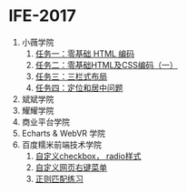 # IFE-2017

1. 小薇学院
	1. [任务一：零基础 HTML 编码](https://grassrootscoder.github.io/IFE-2017/html/html.html)
	2. [任务二：零基础HTML及CSS编码（一）](https://grassrootscoder.github.io/IFE-2017/html-css/html-css.html)
	3. [任务三：三栏式布局](https://grassrootscoder.github.io/IFE-2017/three-column-layout/three-column-layout.html)
	4. [任务四：定位和居中问题](https://grassrootscoder.github.io/IFE-2017/centered/centered.html)
2. 斌斌学院
3. 耀耀学院
4. 商业平台学院
5. Echarts & WebVR 学院
6. 百度糯米前端技术学院
	1. [自定义checkbox， radio样式](https://grassrootscoder.github.io/IFE-2017/customize-the-checked-radio-style/customize-the-checked&radio-style.html)
	2. [自定义网页右键菜单](https://grassrootscoder.github.io/IFE-2017/customize-context-menu/customize-context-menu.html)
	3. [正则匹配练习](https://github.com/grassrootscoder/IFE-2017/blob/master/regular-expressions/regexp.js)
